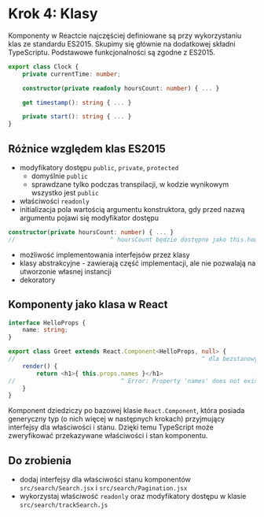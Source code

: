 # Krok 4: Klasy

Komponenty w Reactcie najczęściej definiowane są przy wykorzystaniu klas ze standardu ES2015. Skupimy się głównie na dodatkowej składni TypeScriptu. Podstawowe funkcjonalności są zgodne z ES2015.

```ts
export class Clock {
    private currentTime: number;

    constructor(private readonly hoursCount: number) { ... }

    get timestamp(): string { ... }

    private start(): string { ... }
}
```

## Różnice względem klas ES2015

- modyfikatory dostępu `public`, `private`, `protected`
    - domyślnie `public`
    - sprawdzane tylko podczas transpilacji, w kodzie wynikowym wszystko jest `public`
- właściwości `readonly`
- initializacja pola wartością argumentu konstruktora, gdy przed nazwą argumentu pojawi się modyfikator dostępu
```ts
constructor(private hoursCount: number) { ... }
//                           ^ hoursCount będzie dostępne jako this.hoursCount z odpowiednią wartością przy utworzeniu klasy bez dodatkowego kodu w konstruktorze
```
- możliwość implementowania interfejsów przez klasy
- klasy abstrakcyjne - zawierają część implementacji, ale nie pozwalają na utworzonie własnej instancji
- dekoratory

## Komponenty jako klasa w React
```ts
interface HelloProps {
    name: string;
}

export class Greet extends React.Component<HelloProps, null> {
//                                                     ^ dla bezstanowych komponentów interfejs stanu może przyjąć null
    render() { 
        return <h1>{ this.props.names }</h1>
//                              ^ Error: Property 'names' does not exist on type... 
    }
}
```

Komponent dziedziczy po bazowej klasie `React.Component`, która posiada generyczny typ (o nich więcej w następnych krokach) przyjmujący interfejsy dla właściwości i stanu. Dzięki temu TypeScript może zweryfikować przekazywane właściwości i stan komponentu.

## Do zrobienia
- dodaj interfejsy dla właściwości stanu komponentów `src/search/Search.jsx` i `src/search/Pagination.jsx`
- wykorzystaj właściwość `readonly` oraz modyfikatory dostępu w klasie `src/search/trackSearch.js`
